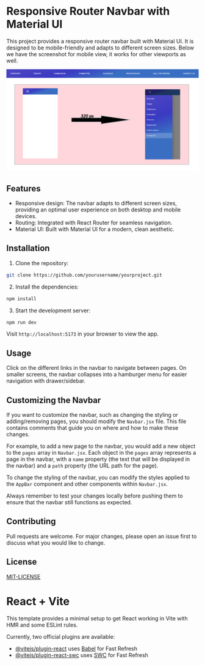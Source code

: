 # Responsive Router Navbar with Material UI

This project provides a responsive router navbar built with Material UI. It is designed to be mobile-friendly and adapts to different screen sizes. Below we have the screenshot for mobile view, it works for other viewports as well.

![Navbar](./images/Navbar.png)

## Features

- Responsive design: The navbar adapts to different screen sizes, providing an optimal user experience on both desktop and mobile devices.
- Routing: Integrated with React Router for seamless navigation.
- Material UI: Built with Material UI for a modern, clean aesthetic.

## Installation

1. Clone the repository:

```bash
git clone https://github.com/yourusername/yourproject.git
```

2. Install the dependencies:

```bash
npm install
```

3. Start the development server:

```bash
npm run dev
```

Visit `http://localhost:5173` in your browser to view the app.

## Usage

Click on the different links in the navbar to navigate between pages. On smaller screens, the navbar collapses into a hamburger menu for easier navigation with drawer/sidebar.

## Customizing the Navbar

If you want to customize the navbar, such as changing the styling or adding/removing pages, you should modify the `Navbar.jsx` file. This file contains comments that guide you on where and how to make these changes.

For example, to add a new page to the navbar, you would add a new object to the `pages` array in `Navbar.jsx`. Each object in the `pages` array represents a page in the navbar, with a `name` property (the text that will be displayed in the navbar) and a `path` property (the URL path for the page).

To change the styling of the navbar, you can modify the styles applied to the `AppBar` component and other components within `Navbar.jsx`.

Always remember to test your changes locally before pushing them to ensure that the navbar still functions as expected.

## Contributing

Pull requests are welcome. For major changes, please open an issue first to discuss what you would like to change.

## License

[MIT-LICENSE](LICENSE)

# React + Vite

This template provides a minimal setup to get React working in Vite with HMR and some ESLint rules.

Currently, two official plugins are available:

- [@vitejs/plugin-react](https://github.com/vitejs/vite-plugin-react/blob/main/packages/plugin-react/README.md) uses [Babel](https://babeljs.io/) for Fast Refresh
- [@vitejs/plugin-react-swc](https://github.com/vitejs/vite-plugin-react-swc) uses [SWC](https://swc.rs/) for Fast Refresh
